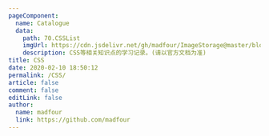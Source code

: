```yaml
---
pageComponent:
  name: Catalogue
  data:
    path: 70.CSSList
    imgUrl: https://cdn.jsdelivr.net/gh/madfour/ImageStorage@master/blog/css.4369k9spsl60.png
    description: CSS等相关知识点的学习记录。(请以官方文档为准)
title: CSS
date: 2020-02-10 18:50:12
permalink: /CSS/
article: false
comment: false
editLink: false
author:
  name: madfour
  link: https://github.com/madfour
---
```

